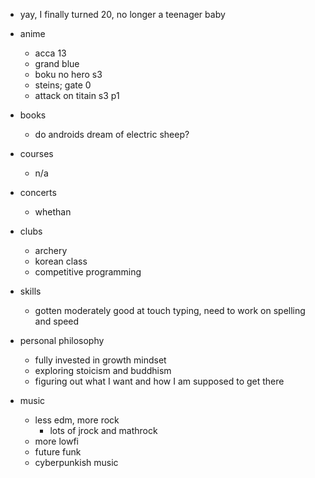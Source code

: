 - yay, I finally turned 20, no longer a teenager baby

- anime
    - acca 13
    - grand blue
    - boku no hero s3
    - steins; gate 0
    - attack on titain s3 p1
- books
    - do androids dream of electric sheep? 
- courses
    - n/a
- concerts
    - whethan
- clubs
    - archery
    - korean class
    - competitive programming
- skills
    - gotten moderately good at touch typing, need to work on spelling and speed
- personal philosophy
    - fully invested in growth mindset
    - exploring stoicism and buddhism
    - figuring out what I want and how I am supposed to get there
- music
    - less edm, more rock
        - lots of jrock and mathrock
    - more lowfi 
    - future funk 
    - cyberpunkish music 
